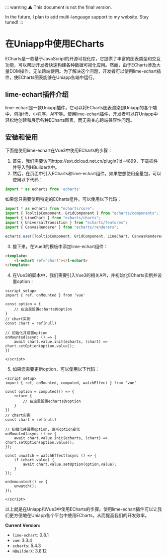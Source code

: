 ::: warning
⚠️ This document is not the final version. 

In the future, I plan to add multi-language support to my website. Stay tuned!
:::

# 在Uniapp中使用ECharts
ECharts是一款基于JavaScript的开源可视化库，它提供了丰富的图表类型和交互功能，可以帮助开发者快速构建各种数据可视化应用。然而，由于ECharts涉及大量DOM操作，无法跨端使用。为了解决这个问题，开发者可以使用lime-echart插件，使ECharts图表能够在Uniapp各端中运行。
## lime-echart插件介绍
lime-echart是一款Uniapp插件，它可以将ECharts图表渲染到Uniapp的各个端中，包括H5、小程序、APP等。使用lime-echart插件，开发者可以在Uniapp中轻松地创建和展示各种ECharts图表，而无需关心跨端兼容性问题。
## 安装和使用
下面是使用lime-echart在Vue3中使用ECharts的步骤：
1. 首先，我们需要访问https://ext.dcloud.net.cn/plugin?id=4899，下载插件并导入到HBuilderX中。
2. 然后，在页面中引入ECharts和lime-echart组件。如果您想使用全量包，可以使用以下代码：
```javascript
import * as echarts from 'echarts'
```
如果您只需要使用特定的ECharts组件，可以使用以下代码：
```javascript
import * as echarts from "echarts/core";
import { TooltipComponent, GridComponent } from "echarts/components";
import { LineChart } from "echarts/charts";
import { UniversalTransition } from "echarts/features";
import { CanvasRenderer } from "echarts/renderers";

echarts.use([TooltipComponent, GridComponent, LineChart, CanvasRenderer, UniversalTransition]);
```
3. 接下来，在Vue3的模板中添加lime-echart组件：
```html
<template>
    <l-echart ref="chart"></l-echart>
</template>
```
4. 在Vue3的脚本中，我们需要引入Vue3的相关API，并初始化ECharts实例并设置option：
```vue
<script setup>
import { ref, onMounted } from 'vue'

const option = {
    // 在这里设置echarts的option
}
// chart实例
const chart = ref(null)

// 初始化并设置option
onMounted(async () => {
    await chart.value.init(echarts, (chart) => chart.setOption(option.value));
})

</script>
```
5. 如果您需要更新option，可以使用以下代码：
```vue
<script setup>
import { ref, onMounted, computed, watchEffect } from 'vue'

const option = computed(() => {
    return {
        // 在这里设置echarts的option
    }
})
// chart实例
const chart = ref(null)

// 初始化并设置option, 监听option变化
onMounted(async () => {
    await chart.value.init(echarts, (chart) => chart.setOption(option.value));
});

const unwatch = watchEffect(async () => {
    if (chart.value) {
        await chart.value.setOption(option.value);
    }
});

onUnmounted(() => {
    unwatch();
});

</script>
```

以上就是在Uniapp和Vue3中使用ECharts的步骤。使用lime-echart插件可以让我们更方便地在Uniapp各个平台中使用ECharts，从而提高我们的开发效率。

**Current Version:**  
- `lime-echart`: 0.8.1
- `vue`: 3.3.4
- `echarts`: 5.4.3
- `HBuilderX`: 3.8.12